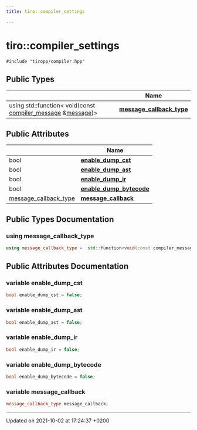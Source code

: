 ```yaml
---
title: tiro::compiler_settings

---
```


# tiro::compiler_settings






`#include "tiropp/compiler.hpp"`

## Public Types

|                | Name           |
| -------------- | -------------- |
| using std::function&lt; void(const [compiler&#95;message](/docs/api/classes/structtiro&#95;1&#95;1compiler&#95;&#95;message) &[message](/docs/api/namespaces/namespacetiro#function-message))&gt; | **[message_callback_type](/docs/api/classes/structtiro_1_1compiler__settings#using-message-callback-type)**  |

## Public Attributes

|                | Name           |
| -------------- | -------------- |
| bool | **[enable_dump_cst](/docs/api/classes/structtiro_1_1compiler__settings#variable-enable-dump-cst)**  |
| bool | **[enable_dump_ast](/docs/api/classes/structtiro_1_1compiler__settings#variable-enable-dump-ast)**  |
| bool | **[enable_dump_ir](/docs/api/classes/structtiro_1_1compiler__settings#variable-enable-dump-ir)**  |
| bool | **[enable_dump_bytecode](/docs/api/classes/structtiro_1_1compiler__settings#variable-enable-dump-bytecode)**  |
| [message&#95;callback&#95;type](/docs/api/classes/structtiro&#95;1&#95;1compiler&#95;&#95;settings#using-message-callback-type) | **[message_callback](/docs/api/classes/structtiro_1_1compiler__settings#variable-message-callback)**  |

## Public Types Documentation

### using message_callback_type

```cpp
using message_callback_type =  std::function<void(const compiler_message& message)>;
```


## Public Attributes Documentation

### variable enable_dump_cst

```cpp
bool enable_dump_cst = false;
```


### variable enable_dump_ast

```cpp
bool enable_dump_ast = false;
```


### variable enable_dump_ir

```cpp
bool enable_dump_ir = false;
```


### variable enable_dump_bytecode

```cpp
bool enable_dump_bytecode = false;
```


### variable message_callback

```cpp
message_callback_type message_callback;
```


-------------------------------

Updated on 2021-10-02 at 17:24:37 +0200